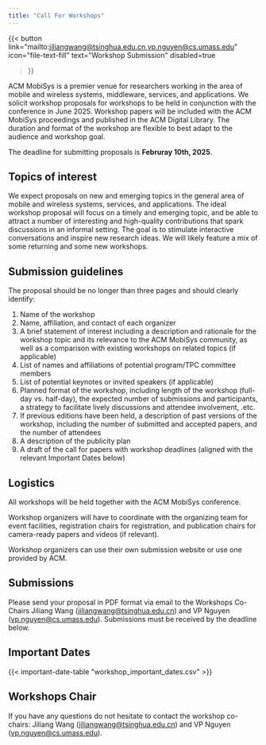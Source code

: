 ```yaml
---
title: "Call For Workshops"
---
```


{{< button
    link="mailto:jiliangwang@tsinghua.edu.cn,vp.nguyen@cs.umass.edu"
    icon="file-text-fill"
    text="Workshop Submission"
    disabled=true
>}}

ACM MobiSys is a premier venue for researchers working in the area of mobile and wireless systems, middleware, services, and applications. We solicit workshop proposals for workshops to be held in conjunction with the conference in June 2025. Workshop papers will be included with the ACM MobiSys proceedings and published in the ACM Digital Library. The duration and format of the workshop are flexible to best adapt to the audience and workshop goal.

The deadline for submitting proposals is **Februray 10th, 2025**.

## Topics of interest

We expect proposals on new and emerging topics in the general area of mobile and wireless systems, services, and applications. The ideal workshop proposal will focus on a timely and emerging topic, and be able to attract a number of interesting and high-quality contributions that spark discussions in an informal setting. The goal is to stimulate interactive conversations and inspire new research ideas. We will likely feature a mix of some returning and some new workshops.

## Submission guidelines

The proposal should be no longer than three pages and should clearly identify:

1.	Name of the workshop
2.	Name, affiliation, and contact of each organizer
3.	A brief statement of interest including a description and rationale for the workshop topic and its relevance to the ACM MobiSys community, as well as a comparison with existing workshops on related topics (if applicable)
4.	List of names and affiliations of potential program/TPC committee members
5.	List of potential keynotes or invited speakers (if applicable)
6.	Planned format of the workshop, including length of the workshop (full-day vs. half-day), the expected number of submissions and participants, a strategy to facilitate lively discussions and attendee involvement, .etc.
7.	If previous editions have been held, a description of past versions of the workshop, including the number of submitted and accepted papers, and the number of attendees
8.	A description of the publicity plan
9.	A draft of the call for papers with workshop deadlines (aligned with the relevant Important Dates below)

## Logistics

All workshops will be held together with the ACM MobiSys conference.

Workshop organizers will have to coordinate with the organizing team for event facilities, registration chairs for registration, and publication chairs for camera-ready papers and videos (if relevant).

Workshop organizers can use their own submission website or use one provided by ACM.

## Submissions

Please send your proposal in PDF format via email to the Workshops Co-Chairs Jiliang Wang ([jiliangwang@tsinghua.edu.cn](mailto:jiliangwang@tsinghua.edu.cn)) and VP Nguyen ([vp.nguyen@cs.umass.edu](mailto:vp.nguyen@cs.umass.edu)). Submissions must be received by the deadline below.

## Important Dates

{{< important-date-table "workshop_important_dates.csv" >}}

## Workshops Chair

If you have any questions do not hesitate to contact the workshop co-chairs: Jiliang Wang ([jiliangwang@tsinghua.edu.cn](mailto:jiliangwang@tsinghua.edu.cn)) and VP Nguyen ([vp.nguyen@cs.umass.edu](mailto:vp.nguyen@cs.umass.edu)).
